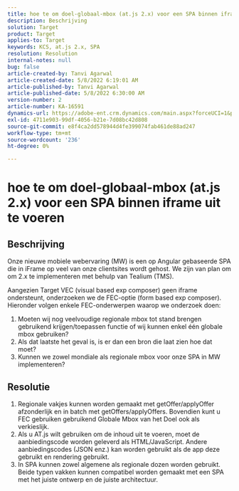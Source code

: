 ```yaml
---
title: hoe te om doel-globaal-mbox (at.js 2.x) voor een SPA binnen iframe uit te voeren
description: Beschrijving
solution: Target
product: Target
applies-to: Target
keywords: KCS, at.js 2.x, SPA
resolution: Resolution
internal-notes: null
bug: false
article-created-by: Tanvi Agarwal
article-created-date: 5/8/2022 6:19:01 AM
article-published-by: Tanvi Agarwal
article-published-date: 5/8/2022 6:30:00 AM
version-number: 2
article-number: KA-16591
dynamics-url: https://adobe-ent.crm.dynamics.com/main.aspx?forceUCI=1&pagetype=entityrecord&etn=knowledgearticle&id=423f1dbc-96ce-ec11-a7b5-00224809c101
exl-id: 4711e903-99df-4056-b21e-7d08bc42d808
source-git-commit: e8f4ca2dd578944d4fe399074fab461de88ad247
workflow-type: tm+mt
source-wordcount: '236'
ht-degree: 0%

---
```


# hoe te om doel-globaal-mbox (at.js 2.x) voor een SPA binnen iframe uit te voeren

## Beschrijving


Onze nieuwe mobiele webervaring (MW) is een op Angular gebaseerde SPA die in iFrame op veel van onze clientsites wordt gehost. We zijn van plan om om 2.x te implementeren met behulp van Tealium (TMS).

Aangezien Target VEC (visual based exp composer) geen iframe ondersteunt, onderzoeken we de FEC-optie (form based exp composer). Hieronder volgen enkele FEC-onderwerpen waarop we onderzoek doen:



1. Moeten wij nog veelvoudige regionale mbox tot stand brengen gebruikend krijgen/toepassen functie of wij kunnen enkel één globale mbox gebruiken?
2. Als dat laatste het geval is, is er dan een bron die laat zien hoe dat moet?
3. Kunnen we zowel mondiale als regionale mbox voor onze SPA in MW implementeren?



## Resolutie


1. Regionale vakjes kunnen worden gemaakt met getOffer/applyOffer afzonderlijk en in batch met getOffers/applyOffers. Bovendien kunt u FEC gebruiken gebruikend Globale Mbox van het Doel ook als verkieslijk.
2. Als u AT.js wilt gebruiken om de inhoud uit te voeren, moet de aanbiedingscode worden geleverd als HTML/JavaScript. Andere aanbiedingscodes (JSON enz.) kan worden gebruikt als de app deze gebruikt en rendering gebruikt.
3. In SPA kunnen zowel algemene als regionale dozen worden gebruikt. Beide typen vakken kunnen compatibel worden gemaakt met een SPA met het juiste ontwerp en de juiste architectuur.
